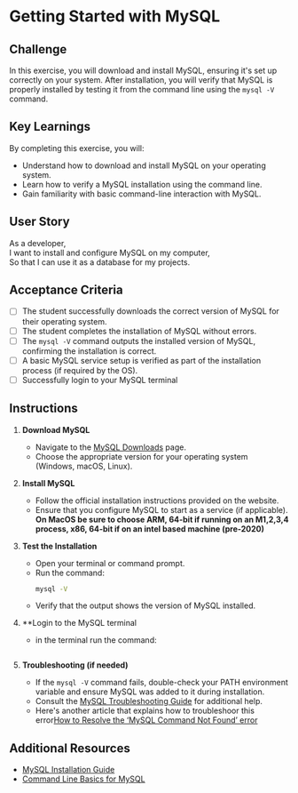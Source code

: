 # Getting Started with MySQL

## Challenge

In this exercise, you will download and install MySQL, ensuring it's set up correctly on your system. After installation, you will verify that MySQL is properly installed by testing it from the command line using the `mysql -V` command.

## Key Learnings

By completing this exercise, you will:

- Understand how to download and install MySQL on your operating system.
- Learn how to verify a MySQL installation using the command line.
- Gain familiarity with basic command-line interaction with MySQL.

## User Story

As a developer,  
I want to install and configure MySQL on my computer,  
So that I can use it as a database for my projects.

## Acceptance Criteria

- [ ] The student successfully downloads the correct version of MySQL for their operating system.
- [ ] The student completes the installation of MySQL without errors.
- [ ] The `mysql -V` command outputs the installed version of MySQL, confirming the installation is correct.
- [ ] A basic MySQL service setup is verified as part of the installation process (if required by the OS).
- [ ] Successfully login to your MySQL terminal

## Instructions

1. **Download MySQL**

   - Navigate to the [MySQL Downloads](https://dev.mysql.com/downloads/mysql/) page.
   - Choose the appropriate version for your operating system (Windows, macOS, Linux).

2. **Install MySQL**

   - Follow the official installation instructions provided on the website.
   - Ensure that you configure MySQL to start as a service (if applicable).
     **On MacOS be sure to choose ARM, 64-bit if running on an M1,2,3,4 process, x86, 64-bit if on an intel based machine (pre-2020)**

3. **Test the Installation**

   - Open your terminal or command prompt.
   - Run the command:
     ```bash
     mysql -V
     ```
   - Verify that the output shows the version of MySQL installed.

4. \*\*Login to the MySQL terminal

   - in the terminal run the command:

   ```bash

   ```

5. **Troubleshooting (if needed)**
   - If the `mysql -V` command fails, double-check your PATH environment variable and ensure MySQL was added to it during installation.
   - Consult the [MySQL Troubleshooting Guide](https://dev.mysql.com/doc/refman/8.0/en/problems.html) for additional help.
   - Here's another article that explains how to troubleshoor this error[How to Resolve the ‘MySQL Command Not Found’ error](https://www.eukhost.com/kb/how-to-resolve-the-mysql-command-not-found-problem/#:~:text=actual%20MySQL%20path.-,For%20Windows%3A,directory%20and%20save%20the%20changes.)

## Additional Resources

- [MySQL Installation Guide](https://dev.mysql.com/doc/mysql-installation-excerpt/8.0/en/)
- [Command Line Basics for MySQL](https://dev.mysql.com/doc/refman/8.0/en/mysql.html)
